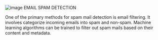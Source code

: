![image](https://github.com/harshalzate/Email_Spam_Classifier/assets/81850231/d2669227-c66a-42e3-b410-1b01e1014dcf)
EMAIL SPAM DETECTION

One of the primary methods for spam mail detection is email filtering. It involves categorize incoming emails into spam and non-spam. Machine learning algorithms can be trained to filter out spam mails based on their content and metadata.
